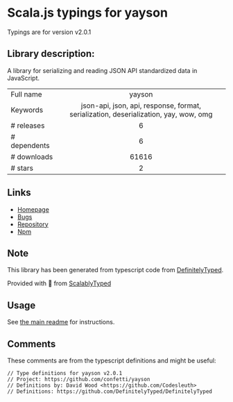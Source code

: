 
# Scala.js typings for yayson

Typings are for version v2.0.1

## Library description:
A library for serializing and reading JSON API standardized data in JavaScript.

|                    |                 |
| ------------------ | :-------------: |
| Full name          | yayson |
| Keywords           | json-api, json, api, response, format, serialization, deserialization, yay, wow, omg |
| # releases         | 6 |
| # dependents       | 6 |
| # downloads        | 61616 |
| # stars            | 2 |

## Links
- [Homepage](https://github.com/confetti/yayson)
- [Bugs](https://github.com/confetti/yayson/issues)
- [Repository](https://github.com/confetti/yayson)
- [Npm](https://www.npmjs.com/package/yayson)
    


## Note
This library has been generated from typescript code from [DefinitelyTyped](https://definitelytyped.org).

Provided with :purple_heart: from [ScalablyTyped](https://github.com/oyvindberg/ScalablyTyped)

## Usage
See [the main readme](../../readme.md) for instructions.

## Comments

These comments are from the typescript definitions and might be useful:
```
// Type definitions for yayson v2.0.1
// Project: https://github.com/confetti/yayson
// Definitions by: David Wood <https://github.com/Codesleuth>
// Definitions: https://github.com/DefinitelyTyped/DefinitelyTyped

```

